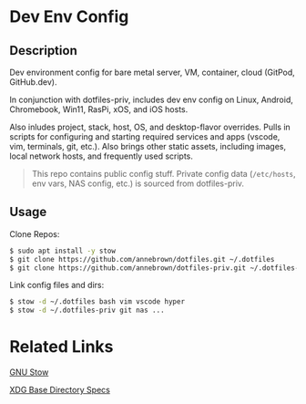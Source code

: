 # Dev Env Config

## Description

Dev environment config for bare metal server, VM, container, cloud (GitPod, GitHub.dev).  

In conjunction with dotfiles-priv, includes dev env config on Linux, Android, Chromebook, Win11, RasPi, xOS, and iOS hosts.  

Also inludes project, stack, host, OS, and desktop-flavor overrides.  Pulls in scripts for configuring and starting required services and apps (vscode, vim, terminals, git, etc.).  Also brings other static assets, including images, local network hosts, and frequently used scripts.


> This repo contains public config stuff.  Private config data (`/etc/hosts`, env vars, NAS config, etc.) is sourced from dotfiles-priv.


## Usage

Clone Repos:

```bash
$ sudo apt install -y stow
$ git clone https://github.com/annebrown/dotfiles.git ~/.dotfiles
$ git clone https://github.com/annebrown/dotfiles-priv.git ~/.dotfiles-priv

```

Link config files and dirs:

```bash
$ stow -d ~/.dotfiles bash vim vscode hyper 
$ stow -d ~/.dotfiles-priv git nas ...
```

# Related Links

[GNU Stow](https://www.gnu.org/software/stow/)

[XDG Base Directory Specs](https://specifications.freedesktop.org/basedir-spec/basedir-spec-0.8.html)
